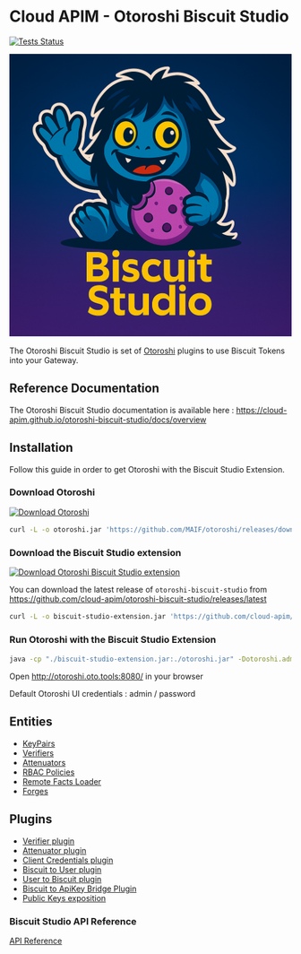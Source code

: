 # Cloud APIM - Otoroshi Biscuit Studio

[![Tests Status](https://github.com/cloud-apim/otoroshi-biscuit-studio/actions/workflows/test-extension.yml/badge.svg)](https://github.com/cloud-apim/otoroshi-biscuit-studio/actions/workflows/test-extension.yml)

![](/images/otoroshi-biscuit-studio-logo.png)

The Otoroshi Biscuit Studio is set of [Otoroshi](https://github.com/MAIF/otoroshi) plugins to use Biscuit Tokens into your Gateway.

## Reference Documentation

The Otoroshi Biscuit Studio documentation is available here : https://cloud-apim.github.io/otoroshi-biscuit-studio/docs/overview

## Installation 

Follow this guide in order to get Otoroshi with the Biscuit Studio Extension.
### Download Otoroshi

[ ![Download Otoroshi](https://img.shields.io/github/release/MAIF/otoroshi.svg) ](https://github.com/MAIF/otoroshi/releases/download/v17.5.1/otoroshi.jar)

```sh
curl -L -o otoroshi.jar 'https://github.com/MAIF/otoroshi/releases/download/v17.5.1/otoroshi.jar'
```

### Download the Biscuit Studio extension
  
[![Download Otoroshi Biscuit Studio extension](https://img.shields.io/github/release/cloud-apim/otoroshi-biscuit-studio.svg) ](https://github.com/cloud-apim/otoroshi-biscuit-studio/releases/download/0.0.23/otoroshi-biscuit-studio-0.0.23.jar)

You can download the latest release of `otoroshi-biscuit-studio` from https://github.com/cloud-apim/otoroshi-biscuit-studio/releases/latest

```sh
curl -L -o biscuit-studio-extension.jar 'https://github.com/cloud-apim/otoroshi-biscuit-studio/releases/download/0.0.23/otoroshi-biscuit-studio-0.0.23.jar'
```

### Run Otoroshi with the Biscuit Studio Extension

```sh
java -cp "./biscuit-studio-extension.jar:./otoroshi.jar" -Dotoroshi.adminLogin=admin -Dotoroshi.adminPassword=password -Dotoroshi.storage=file play.core.server.ProdServerStart
```

Open http://otoroshi.oto.tools:8080/ in your browser

Default Otoroshi UI credentials : admin / password
## Entities
  - [KeyPairs](https://cloud-apim.github.io/otoroshi-biscuit-studio/docs/entities/keypairs)
  - [Verifiers](https://cloud-apim.github.io/otoroshi-biscuit-studio/docs/entities/verifiers)
  - [Attenuators](https://cloud-apim.github.io/otoroshi-biscuit-studio/docs/entities/attenuators)
  - [RBAC Policies](https://cloud-apim.github.io/otoroshi-biscuit-studio/docs/entities/rbac)
  - [Remote Facts Loader](https://cloud-apim.github.io/otoroshi-biscuit-studio/docs/entities/remotefacts)
  - [Forges](https://cloud-apim.github.io/otoroshi-biscuit-studio/docs/entities/forges)
## Plugins
 - [Verifier plugin](https://cloud-apim.github.io/otoroshi-biscuit-studio/docs/plugins/verifiers)
 - [Attenuator plugin](https://cloud-apim.github.io/otoroshi-biscuit-studio/docs/plugins/attenuators)
 - [Client Credentials plugin](https://cloud-apim.github.io/otoroshi-biscuit-studio/docs/plugins/clientcredentials)
 - [Biscuit to User plugin](https://cloud-apim.github.io/otoroshi-biscuit-studio/docs/plugins/biscuit-user-extractor)
 - [User to Biscuit plugin](https://cloud-apim.github.io/otoroshi-biscuit-studio/docs/plugins/user-to-biscuit)
 - [Biscuit to ApiKey Bridge Plugin](https://cloud-apim.github.io/otoroshi-biscuit-studio/docs/plugins/apikeybridge)
 - [Public Keys exposition](https://cloud-apim.github.io/otoroshi-biscuit-studio/docs/plugins/keypairsexposition)

### Biscuit Studio API Reference

[API Reference](https://cloud-apim.github.io/otoroshi-biscuit-studio/docs/api)
